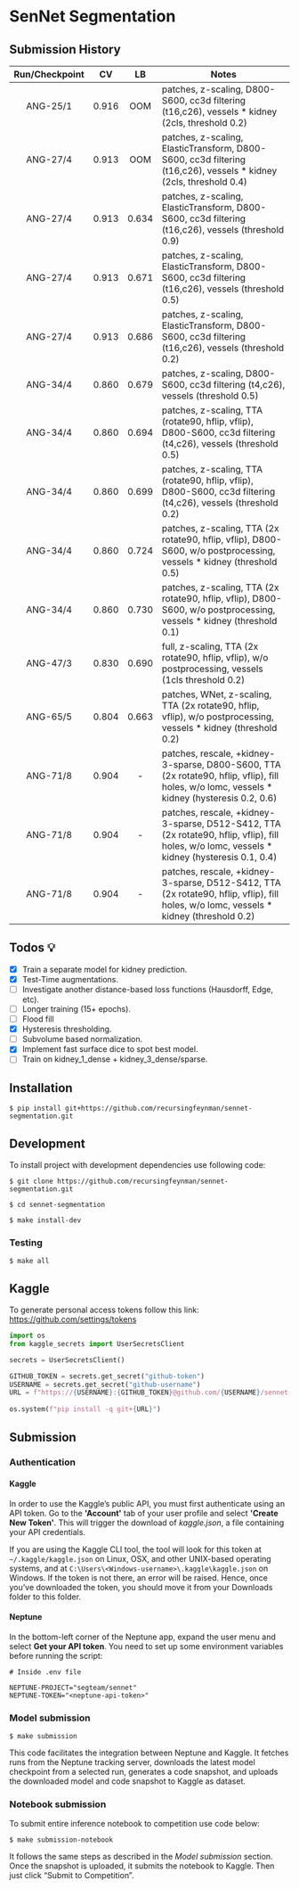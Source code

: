 # SenNet Segmentation

## Submission History

| Run/Checkpoint |   CV  |   LB  | Notes |
|:--------------:|:-----:|:-----:|-------|
|    ANG-25/1    | 0.916 |  OOM  | patches, z-scaling, D800-S600, cc3d filtering (t16,c26), vessels * kidney (2cls, threshold 0.2) |
|    ANG-27/4    | 0.913 |  OOM  | patches, z-scaling, ElasticTransform, D800-S600, cc3d filtering (t16,c26), vessels * kidney  (2cls, threshold 0.4) |
|    ANG-27/4    | 0.913 | 0.634 | patches, z-scaling, ElasticTransform, D800-S600, cc3d filtering (t16,c26), vessels (threshold 0.9) |
|    ANG-27/4    | 0.913 | 0.671 | patches, z-scaling, ElasticTransform, D800-S600, cc3d filtering (t16,c26), vessels (threshold 0.5) |
|    ANG-27/4    | 0.913 | 0.686 | patches, z-scaling, ElasticTransform, D800-S600, cc3d filtering (t16,c26), vessels (threshold 0.2) |
|    ANG-34/4    | 0.860 | 0.679 | patches, z-scaling, D800-S600, cc3d filtering (t4,c26), vessels (threshold 0.5) |
|    ANG-34/4    | 0.860 | 0.694 | patches, z-scaling, TTA (rotate90, hflip, vflip), D800-S600, cc3d filtering (t4,c26), vessels (threshold 0.5) |
|    ANG-34/4    | 0.860 | 0.699 | patches, z-scaling, TTA (rotate90, hflip, vflip), D800-S600, cc3d filtering (t4,c26), vessels (threshold 0.2) |
|    ANG-34/4    | 0.860 | 0.724 | patches, z-scaling, TTA (2x rotate90, hflip, vflip), D800-S600, w/o postprocessing, vessels * kidney (threshold 0.5) |
|    ANG-34/4    | 0.860 | 0.730 | patches, z-scaling, TTA (2x rotate90, hflip, vflip), D800-S600, w/o postprocessing, vessels * kidney (threshold 0.1) |
|    ANG-47/3    | 0.830 | 0.690 | full, z-scaling, TTA (2x rotate90, hflip, vflip), w/o postprocessing, vessels (1cls threshold 0.2) |
|    ANG-65/5    | 0.804 | 0.663 | patches, WNet, z-scaling, TTA (2x rotate90, hflip, vflip), w/o postprocessing, vessels * kidney (threshold 0.2) |
|    ANG-71/8    | 0.904 |   -   | patches, rescale, +kidney-3-sparse, D800-S600, TTA (2x rotate90, hflip, vflip), fill holes, w/o lomc, vessels * kidney (hysteresis 0.2, 0.6)|
|    ANG-71/8    | 0.904 |   -   | patches, rescale, +kidney-3-sparse, D512-S412, TTA (2x rotate90, hflip, vflip), fill holes, w/o lomc, vessels * kidney (hysteresis 0.1, 0.4)|
|    ANG-71/8    | 0.904 |   -   | patches, rescale, +kidney-3-sparse, D512-S412, TTA (2x rotate90, hflip, vflip), fill holes, w/o lomc, vessels * kidney (threshold 0.2) |

## Todos 💡

- [x] Train a separate model for kidney prediction.
- [x] Test-Time augmentations.
- [ ] Investigate another distance-based loss functions (Hausdorff, Edge, etc).
- [ ] Longer training (15+ epochs).
- [ ] Flood fill
- [x] Hysteresis thresholding.
- [ ] Subvolume based normalization.
- [x] Implement fast surface dice to spot best model.
- [ ] Train on kidney_1_dense + kidney_3_dense/sparse.

## Installation

```shell
$ pip install git+https://github.com/recursingfeynman/sennet-segmentation.git
```

## Development

To install project with development dependencies use following code:

```shell
$ git clone https://github.com/recursingfeynman/sennet-segmentation.git

$ cd sennet-segmentation

$ make install-dev
```

### Testing

```shell
$ make all
```

## Kaggle
To generate personal access tokens follow this link: https://github.com/settings/tokens

```python
import os
from kaggle_secrets import UserSecretsClient

secrets = UserSecretsClient()

GITHUB_TOKEN = secrets.get_secret("github-token")
USERNAME = secrets.get_secret("github-username")
URL = f"https://{USERNAME}:{GITHUB_TOKEN}@github.com/{USERNAME}/sennet-segmentation.git"
    
os.system(f"pip install -q git+{URL}")
```

## Submission

### Authentication

#### Kaggle

In order to use the Kaggle’s public API, you must first authenticate using an API token. Go to the **'Account'** tab of your user profile and select **'Create New Token'**. This will trigger the download of *kaggle.json*, a file containing your API credentials.

If you are using the Kaggle CLI tool, the tool will look for this token at `~/.kaggle/kaggle.json` on Linux, OSX, and other UNIX-based operating systems, and at `C:\Users\<Windows-username>\.kaggle\kaggle.json` on Windows. If the token is not there, an error will be raised. Hence, once you’ve downloaded the token, you should move it from your Downloads folder to this folder.

#### Neptune

In the bottom-left corner of the Neptune app, expand the user menu and select **Get your API token**. You need to set up some environment variables before running the script:

```dosini
# Inside .env file

NEPTUNE-PROJECT="segteam/sennet"
NEPTUNE-TOKEN="<neptune-api-token>"
```

### Model submission

```shell
$ make submission
```

This code facilitates the integration between Neptune and Kaggle. It fetches runs from the Neptune tracking server, downloads the latest model checkpoint from a selected run, generates a code snapshot, and uploads the downloaded model and code snapshot to Kaggle as dataset.

### Notebook submission
To submit entire inference notebook to competition use code below: 

```shell
$ make submission-notebook
```

It follows the same steps as described in the *Model submission* section. Once the snapshot is uploaded, it submits the notebook to Kaggle. Then just click “Submit to Competition”.
